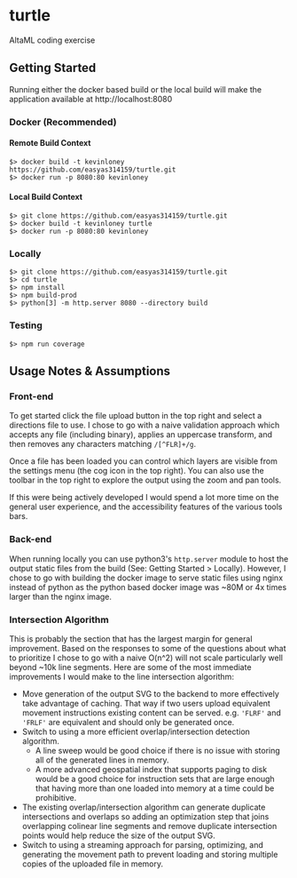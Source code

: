 # turtle
AltaML coding exercise

## Getting Started

Running either the docker based build or the local build will make the application available at http://localhost:8080

### Docker (Recommended)

#### Remote Build Context
```shell
$> docker build -t kevinloney https://github.com/easyas314159/turtle.git
$> docker run -p 8080:80 kevinloney
```

#### Local Build Context
```shell
$> git clone https://github.com/easyas314159/turtle.git
$> docker build -t kevinloney turtle
$> docker run -p 8080:80 kevinloney
```

### Locally
```shell
$> git clone https://github.com/easyas314159/turtle.git
$> cd turtle
$> npm install
$> npm build-prod
$> python[3] -m http.server 8080 --directory build
```

### Testing
```shell
$> npm run coverage
```

## Usage Notes & Assumptions

### Front-end

To get started click the file upload button in the top right and select a directions file to use. I chose to go with a naive validation approach which accepts any file (including binary), applies an uppercase transform, and then removes any characters matching `/[^FLR]+/g`.

Once a file has been loaded you can control which layers are visible from the settings menu (the cog icon in the top right). You can also use the toolbar in the top right to explore the output using the zoom and pan tools.

If this were being actively developed I would spend a lot more time on the general user experience, and the accessibility features of the various tools bars.

### Back-end

When running locally you can use python3's `http.server` module to host the output static files from the build (See: Getting Started > Locally). However, I chose to go with building the docker image to serve static files using nginx instead of python as the python based docker image was ~80M or 4x times larger than the nginx image.

### Intersection Algorithm

This is probably the section that has the largest margin for general improvement. Based on the responses to some of the questions about what to prioritize I chose to go with a naive O(n^2) will not scale particularly well beyond ~10k line segments. Here are some of the most immediate improvements I would make to the line intersection algorithm:

* Move generation of the output SVG to the backend to more effectively take advantage of caching. That way if two users upload equivalent movement instructions existing content can be served. e.g. `'FLRF'` and `'FRLF'` are equivalent and should only be generated once.
* Switch to using a more efficient overlap/intersection detection algorithm.
  * A line sweep would be good choice if there is no issue with storing all of the generated lines in memory.
  * A more advanced geospatial index that supports paging to disk would be a good choice for instruction sets that are large enough that having more than one loaded into memory at a time could be prohibitive.
* The existing overlap/intersection algorithm can generate duplicate intersections and overlaps so adding an optimization step that joins overlapping colinear line segments and remove duplicate intersection points would help reduce the size of the output SVG.
* Switch to using a streaming approach for parsing, optimizing, and generating the movement path to prevent loading and storing multiple copies of the uploaded file in memory.
